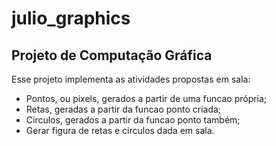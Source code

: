 # julio_graphics
## Projeto de Computação Gráfica
Esse projeto implementa as atividades propostas em sala:

* Pontos, ou pixels, gerados a partir de uma funcao própria;
* Retas, geradas a partir da funcao ponto criada;
* Circulos, gerados a partir da funcao ponto também;
* Gerar figura de retas e circulos dada em sala.

